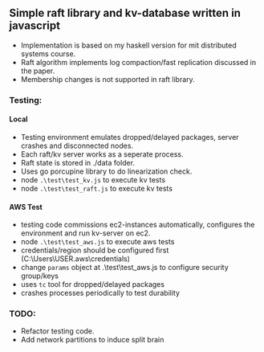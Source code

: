 
## Simple raft library and kv-database written in javascript 

- Implementation is based on my haskell version for mit distributed systems course. 
- Raft algorithm implements log compaction/fast replication discussed in the paper. 
- Membership changes is not supported in raft library.

### Testing:

#### Local

- Testing environment emulates dropped/delayed packages, server crashes and disconnected nodes. 
- Each raft/kv server works as a seperate process.
- Raft state is stored in ./data folder.
- Uses go porcupine library to do linearization check.
- node `.\test\test_kv.js` to execute kv tests 
- node `.\test\test_raft.js` to execute kv tests 

#### AWS Test
- testing code commissions ec2-instances automatically, configures the environment and run kv-server on ec2.  
- node `.\test\test_aws.js` to execute aws tests 
- credentials/region should be configured first (C:\Users\USER\.aws\credentials)
- change `params` object at .\test\test_aws.js to configure security group/keys
- uses `tc` tool for dropped/delayed packages 
- crashes processes periodically to test durability

### TODO: 
- Refactor testing code. 
- Add network partitions to induce split brain 
